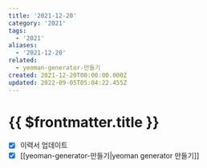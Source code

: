 ```yaml
---
title: '2021-12-20'
category: '2021'
tags:
  - '2021'
aliases:
  - '2021-12-20'
related:
  - yeoman-generator-만들기
created: 2021-12-20T00:00:00.000Z
updated: 2022-09-05T05:04:22.455Z
---
```


# {{ $frontmatter.title }}

- [x] 이력서 업데이트
- [x] [[yeoman-generator-만들기|yeoman generator 만들기]]
